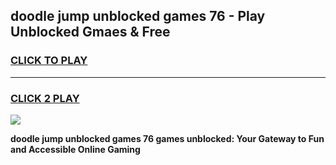 
## doodle jump unblocked games 76 - Play Unblocked Gmaes & Free
<h3>
<a href="https://news.freeplayer.one?title=doodle_jump_unblocked_games_76&ref=23F">CLICK TO PLAY</a></h3>
<hr>

<h3>
<a href="https://news.freeplayer.one?title=doodle_jump_unblocked_games_76&ref=23F">CLICK 2 PLAY</a>
  
</h3>

<a href="https://news.freeplayer.one?title=doodle_jump_unblocked_games_76&ref=23F/"><img src="https://clearcache.store/games.png"></a>


**doodle jump unblocked games 76 games unblocked: Your Gateway to Fun and Accessible Online Gaming**
